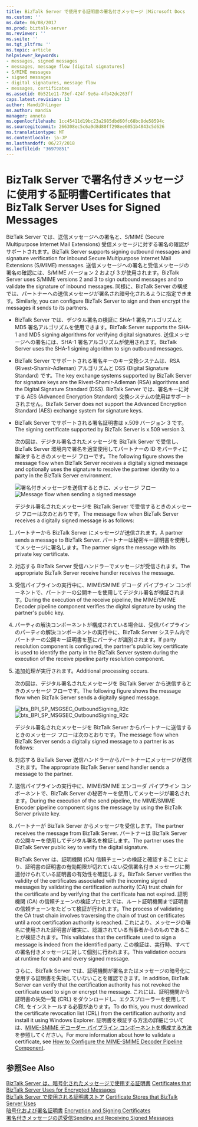 ```yaml
---
title: BizTalk Server で使用する証明書の署名付きメッセージ |Microsoft Docs
ms.custom: ''
ms.date: 06/08/2017
ms.prod: biztalk-server
ms.reviewer: ''
ms.suite: ''
ms.tgt_pltfrm: ''
ms.topic: article
helpviewer_keywords:
- messages, signed messages
- messages, message flow [digital signatures]
- S/MIME messages
- signed messages
- digital signatures, message flow
- messages, certificates
ms.assetid: 0b521e11-73ef-424f-9e6a-4fb42dc263ff
caps.latest.revision: 13
author: MandiOhlinger
ms.author: mandia
manager: anneta
ms.openlocfilehash: 1cc45411d19bc23a2985dbd60fc68bc8de58594c
ms.sourcegitcommit: 266308ec5c6a9d8d80ff298ee6051b4843c5d626
ms.translationtype: MT
ms.contentlocale: ja-JP
ms.lasthandoff: 06/27/2018
ms.locfileid: "36979851"
---
```

# <a name="certificates-that-biztalk-server-uses-for-signed-messages"></a><span data-ttu-id="23063-102">BizTalk Server で署名付きメッセージに使用する証明書</span><span class="sxs-lookup"><span data-stu-id="23063-102">Certificates that BizTalk Server Uses for Signed Messages</span></span>
<span data-ttu-id="23063-103">BizTalk Server では、送信メッセージへの署名と、S/MIME (Secure Multipurpose Internet Mail Extensions) 受信メッセージに対する署名の確認がサポートされます。</span><span class="sxs-lookup"><span data-stu-id="23063-103">BizTalk Server supports signing outbound messages and signature verification for inbound Secure Multipurpose Internet Mail Extensions (S/MIME) messages.</span></span> <span data-ttu-id="23063-104">送信メッセージへの署名と受信メッセージの署名の確認には、S/MIME バージョン 2 および 3 が使用されます。</span><span class="sxs-lookup"><span data-stu-id="23063-104">BizTalk Server uses S/MIME versions 2 and 3 to sign outbound messages and to validate the signature of inbound messages.</span></span> <span data-ttu-id="23063-105">同様に、BizTalk Server の構成では、パートナーへの送信メッセージが署名され暗号化されるように指定できます。</span><span class="sxs-lookup"><span data-stu-id="23063-105">Similarly, you can configure BizTalk Server to sign and then encrypt the messages it sends to its partners.</span></span>  
  
- <span data-ttu-id="23063-106">BizTalk Server では、デジタル署名の検証に SHA-1 署名アルゴリズムと MD5 署名アルゴリズムを使用できます。</span><span class="sxs-lookup"><span data-stu-id="23063-106">BizTalk Server supports the SHA-1 and MD5 signing algorithms for verifying digital signatures.</span></span> <span data-ttu-id="23063-107">送信メッセージへの署名には、SHA-1 署名アルゴリズムが使用されます。</span><span class="sxs-lookup"><span data-stu-id="23063-107">BizTalk Server uses the SHA-1 signing algorithm to sign outbound messages.</span></span>  
  
- <span data-ttu-id="23063-108">BizTalk Server でサポートされる署名キーのキー交換システムは、RSA (Rivest-Shamir-Adleman) アルゴリズムと DSS (Digital Signature Standard) です。</span><span class="sxs-lookup"><span data-stu-id="23063-108">The key exchange systems supported by BizTalk Server for signature keys are the Rivest-Shamir-Adleman (RSA) algorithms and the Digital Signature Standard (DSS).</span></span> <span data-ttu-id="23063-109">BizTalk Server では、署名キーに対する AES (Advanced Encryption Standard) 交換システムの使用はサポートされません。</span><span class="sxs-lookup"><span data-stu-id="23063-109">BizTalk Server does not support the Advanced Encryption Standard (AES) exchange system for signature keys.</span></span>  
  
- <span data-ttu-id="23063-110">BizTalk Server でサポートされる署名証明書は x.509 バージョン 3 です。</span><span class="sxs-lookup"><span data-stu-id="23063-110">The signing certificate supported by BizTalk Server is x.509 version 3.</span></span>  
  
  <span data-ttu-id="23063-111">次の図は、デジタル署名されたメッセージを BizTalk Server で受信し、BizTalk Server 環境内で署名を適宜使用してパートナーの ID をパーティに解決するときのメッセージ フローです。</span><span class="sxs-lookup"><span data-stu-id="23063-111">The following figure shows the message flow when BizTalk Server receives a digitally signed message and optionally uses the signature to resolve the partner identity to a party in the BizTalk Server environment.</span></span>  
  
  <span data-ttu-id="23063-112">![署名付きメッセージを送信するときに、メッセージ フロー](../core/media/6fd1674d-5a21-4272-83ca-608d7b400de7.gif "6fd1674d-5a21-4272-83ca-608d7b400de7")</span><span class="sxs-lookup"><span data-stu-id="23063-112">![Message flow when sending a signed message](../core/media/6fd1674d-5a21-4272-83ca-608d7b400de7.gif "6fd1674d-5a21-4272-83ca-608d7b400de7")</span></span>  
  
  <span data-ttu-id="23063-113">デジタル署名されたメッセージを BizTalk Server で受信するときのメッセージ フローは次のとおりです。</span><span class="sxs-lookup"><span data-stu-id="23063-113">The message flow when BizTalk Server receives a digitally signed message is as follows:</span></span>  
  
1. <span data-ttu-id="23063-114">パートナーから BizTalk Server にメッセージが送信されます。</span><span class="sxs-lookup"><span data-stu-id="23063-114">A partner sends a message to BizTalk Server.</span></span> <span data-ttu-id="23063-115">パートナーは秘密キー証明書を使用してメッセージに署名します。</span><span class="sxs-lookup"><span data-stu-id="23063-115">The partner signs the message with its private key certificate.</span></span>  
  
2. <span data-ttu-id="23063-116">対応する BizTalk Server 受信ハンドラーでメッセージが受信されます。</span><span class="sxs-lookup"><span data-stu-id="23063-116">The appropriate BizTalk Server receive handler receives the message.</span></span>  
  
3. <span data-ttu-id="23063-117">受信パイプラインの実行中に、MIME/SMIME デコーダ パイプライン コンポーネントで、パートナーの公開キーを使用してデジタル署名が検証されます。</span><span class="sxs-lookup"><span data-stu-id="23063-117">During the execution of the receive pipeline, the MIME/SMIME Decoder pipeline component verifies the digital signature by using the partner's public key.</span></span>  
  
4. <span data-ttu-id="23063-118">パーティの解決コンポーネントが構成されている場合は、受信パイプラインのパーティの解決コンポーネントの実行中に、BizTalk Server システム内でパートナーの公開キー証明書を基にパーティが識別されます。</span><span class="sxs-lookup"><span data-stu-id="23063-118">If party resolution component is configured, the partner's public key certificate is used to identify the party in the BizTalk Server system during the execution of the receive pipeline party resolution component.</span></span>  
  
5. <span data-ttu-id="23063-119">追加処理が実行されます。</span><span class="sxs-lookup"><span data-stu-id="23063-119">Additional processing occurs.</span></span>  
  
   <span data-ttu-id="23063-120">次の図は、デジタル署名されたメッセージを BizTalk Server から送信するときのメッセージ フローです。</span><span class="sxs-lookup"><span data-stu-id="23063-120">The following figure shows the message flow when BizTalk Server sends a digitally signed message.</span></span>  
  
   <span data-ttu-id="23063-121">![](../core/media/bts-bpi-sp-msgsec-outboundsigning-r2c.gif "bts_BPI_SP_MSGSEC_OutboundSigning_R2c")</span><span class="sxs-lookup"><span data-stu-id="23063-121">![](../core/media/bts-bpi-sp-msgsec-outboundsigning-r2c.gif "bts_BPI_SP_MSGSEC_OutboundSigning_R2c")</span></span>  
  
   <span data-ttu-id="23063-122">デジタル署名されたメッセージを BizTalk Server からパートナーに送信するときのメッセージ フローは次のとおりです。</span><span class="sxs-lookup"><span data-stu-id="23063-122">The message flow when BizTalk Server sends a digitally signed message to a partner is as follows:</span></span>  
  
6. <span data-ttu-id="23063-123">対応する BizTalk Server 送信ハンドラーからパートナーにメッセージが送信されます。</span><span class="sxs-lookup"><span data-stu-id="23063-123">The appropriate BizTalk Server send handler sends a message to the partner.</span></span>  
  
7. <span data-ttu-id="23063-124">送信パイプラインの実行中に、MIME/SMIME エンコーダ パイプライン コンポーネントで、BizTalk Server の秘密キーを使用してメッセージが署名されます。</span><span class="sxs-lookup"><span data-stu-id="23063-124">During the execution of the send pipeline, the MIME/SMIME Encoder pipeline component signs the message by using the BizTalk Server private key.</span></span>  
  
8. <span data-ttu-id="23063-125">パートナーが BizTalk Server からメッセージを受信します。</span><span class="sxs-lookup"><span data-stu-id="23063-125">The partner receives the message from BizTalk Server.</span></span> <span data-ttu-id="23063-126">パートナーは BizTalk Server の公開キーを使用してデジタル署名を検証します。</span><span class="sxs-lookup"><span data-stu-id="23063-126">The partner uses the BizTalk Server public key to verify the digital signature.</span></span>  
  
   <span data-ttu-id="23063-127">BizTalk Server は、証明機関 (CA) 信頼チェーンの検証と確認することにより、証明書の証明書の有効期限が切れていない受信署名付きメッセージに関連付けられている証明書の有効性を確認します。</span><span class="sxs-lookup"><span data-stu-id="23063-127">BizTalk Server verifies the validity of the certificates associated with the incoming signed messages by validating the certification authority (CA) trust chain for the certificate and by verifying that the certificate has not expired.</span></span> <span data-ttu-id="23063-128">証明機関 (CA) の信頼チェーンの検証プロセスでは、ルート証明機関まで証明書の信頼チェーンをたどって検証が行われます。</span><span class="sxs-lookup"><span data-stu-id="23063-128">The process of validating the CA trust chain involves traversing the chain of trust on certificates until a root certification authority is reached.</span></span> <span data-ttu-id="23063-129">これにより、メッセージの署名に使用された証明書が確実に、認識されている当事者からのものであることが検証されます。</span><span class="sxs-lookup"><span data-stu-id="23063-129">This validates that the certificate used to sign a message is indeed from the identified party.</span></span> <span data-ttu-id="23063-130">この検証は、実行時、すべての署名付きメッセージに対して個別に行われます。</span><span class="sxs-lookup"><span data-stu-id="23063-130">This validation occurs at runtime for each and every signed message.</span></span>  
  
   <span data-ttu-id="23063-131">さらに、BizTalk Server では、証明機関が署名またはメッセージの暗号化に使用する証明書を失効していないことを確認できます。</span><span class="sxs-lookup"><span data-stu-id="23063-131">In addition, BizTalk Server can verify that the certification authority has not revoked the certificate used to sign or encrypt the message.</span></span> <span data-ttu-id="23063-132">これには、証明機関から証明書の失効一覧 (CRL) をダウンロードし、エクスプローラーを使用して CRL をインストールする必要があります。</span><span class="sxs-lookup"><span data-stu-id="23063-132">To do this, you must download the certificate revocation list (CRL) from the certification authority and install it using Windows Explorer.</span></span> <span data-ttu-id="23063-133">証明書を検証する方法の詳細については、[MIME-SMIME デコーダー パイプライン コンポーネントを構成する方法](../core/how-to-configure-the-mime-smime-decoder-pipeline-component.md)を参照してください。</span><span class="sxs-lookup"><span data-stu-id="23063-133">For more information about how to validate a certificate, see [How to Configure the MIME-SMIME Decoder Pipeline Component](../core/how-to-configure-the-mime-smime-decoder-pipeline-component.md).</span></span>  
  
## <a name="see-also"></a><span data-ttu-id="23063-134">参照</span><span class="sxs-lookup"><span data-stu-id="23063-134">See Also</span></span>  
 <span data-ttu-id="23063-135">[BizTalk Server は、暗号化されたメッセージで使用する証明書](../core/certificates-that-biztalk-server-uses-for-encrypted-messages.md) </span><span class="sxs-lookup"><span data-stu-id="23063-135">[Certificates that BizTalk Server Uses for Encrypted Messages](../core/certificates-that-biztalk-server-uses-for-encrypted-messages.md) </span></span>  
 <span data-ttu-id="23063-136">[BizTalk Server で使用される証明書ストア](../core/certificate-stores-that-biztalk-server-uses.md) </span><span class="sxs-lookup"><span data-stu-id="23063-136">[Certificate Stores that BizTalk Server Uses](../core/certificate-stores-that-biztalk-server-uses.md) </span></span>  
 <span data-ttu-id="23063-137">[暗号化および署名証明書](../core/encryption-and-signing-certificates.md) </span><span class="sxs-lookup"><span data-stu-id="23063-137">[Encryption and Signing Certificates](../core/encryption-and-signing-certificates.md) </span></span>  
 [<span data-ttu-id="23063-138">署名付きメッセージの送受信</span><span class="sxs-lookup"><span data-stu-id="23063-138">Sending and Receiving Signed Messages</span></span>](../core/sending-and-receiving-signed-messages.md)